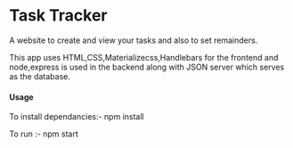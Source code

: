 <h1>Task Tracker</h1>
A website to create and view your tasks and also to set remainders.

This app uses HTML,CSS,Materializecss,Handlebars for the frontend and node,express is used in the backend along with JSON server which serves as the database.
<h4>Usage</h4>
To install dependancies:- npm install

To run :- npm start

